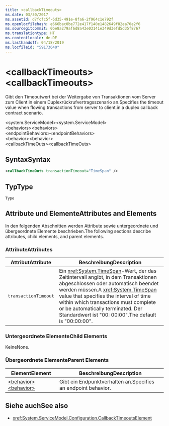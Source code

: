 ```yaml
---
title: <callbackTimeouts>
ms.date: 03/30/2017
ms.assetid: d7fcfc5f-6d35-491e-8fa6-2f964c1e792f
ms.openlocfilehash: e666bac0be772e417f140e1482649f82ea70e2f6
ms.sourcegitcommit: 0be8a279af6d8a43e03141e349d3efd5d35f8767
ms.translationtype: HT
ms.contentlocale: de-DE
ms.lasthandoff: 04/18/2019
ms.locfileid: "59173640"
---
```

# <a name="callbacktimeouts"></a><span data-ttu-id="a20d1-101">\<callbackTimeouts></span><span class="sxs-lookup"><span data-stu-id="a20d1-101">\<callbackTimeouts></span></span>
<span data-ttu-id="a20d1-102">Gibt den Timeoutwert bei der Weitergabe von Transaktionen vom Server zum Client in einem Duplexrückrufvertragsszenario an.</span><span class="sxs-lookup"><span data-stu-id="a20d1-102">Specifies the timeout value when flowing transactions from server to client.in a duplex callback contract scenario.</span></span>  
  
 <span data-ttu-id="a20d1-103">\<system.ServiceModel></span><span class="sxs-lookup"><span data-stu-id="a20d1-103">\<system.ServiceModel></span></span>  
<span data-ttu-id="a20d1-104">\<behaviors></span><span class="sxs-lookup"><span data-stu-id="a20d1-104">\<behaviors></span></span>  
<span data-ttu-id="a20d1-105">\<endpointBehaviors></span><span class="sxs-lookup"><span data-stu-id="a20d1-105">\<endpointBehaviors></span></span>  
<span data-ttu-id="a20d1-106">\<behavior></span><span class="sxs-lookup"><span data-stu-id="a20d1-106">\<behavior></span></span>  
<span data-ttu-id="a20d1-107">\<callbackTimeOuts></span><span class="sxs-lookup"><span data-stu-id="a20d1-107">\<callbackTimeOuts></span></span>  
  
## <a name="syntax"></a><span data-ttu-id="a20d1-108">Syntax</span><span class="sxs-lookup"><span data-stu-id="a20d1-108">Syntax</span></span>  
  
```xml  
<callbackTimeOuts transactionTimeout="TimeSpan" />
```  
  
## <a name="type"></a><span data-ttu-id="a20d1-109">Typ</span><span class="sxs-lookup"><span data-stu-id="a20d1-109">Type</span></span>  
 `Type`  
  
## <a name="attributes-and-elements"></a><span data-ttu-id="a20d1-110">Attribute und Elemente</span><span class="sxs-lookup"><span data-stu-id="a20d1-110">Attributes and Elements</span></span>  
 <span data-ttu-id="a20d1-111">In den folgenden Abschnitten werden Attribute sowie untergeordnete und übergeordnete Elemente beschrieben.</span><span class="sxs-lookup"><span data-stu-id="a20d1-111">The following sections describe attributes, child elements, and parent elements.</span></span>  
  
### <a name="attributes"></a><span data-ttu-id="a20d1-112">Attribute</span><span class="sxs-lookup"><span data-stu-id="a20d1-112">Attributes</span></span>  
  
|<span data-ttu-id="a20d1-113">Attribut</span><span class="sxs-lookup"><span data-stu-id="a20d1-113">Attribute</span></span>|<span data-ttu-id="a20d1-114">Beschreibung</span><span class="sxs-lookup"><span data-stu-id="a20d1-114">Description</span></span>|  
|---------------|-----------------|  
|`transactionTimeout`|<span data-ttu-id="a20d1-115">Ein <xref:System.TimeSpan>-Wert, der das Zeitintervall angibt, in dem Transaktionen abgeschlossen oder automatisch beendet werden müssen.</span><span class="sxs-lookup"><span data-stu-id="a20d1-115">A <xref:System.TimeSpan> value that specifies the interval of time within which transactions must complete or be automatically terminated.</span></span> <span data-ttu-id="a20d1-116">Der Standardwert ist "00: 00:00".</span><span class="sxs-lookup"><span data-stu-id="a20d1-116">The default is "00:00:00".</span></span>|  
  
### <a name="child-elements"></a><span data-ttu-id="a20d1-117">Untergeordnete Elemente</span><span class="sxs-lookup"><span data-stu-id="a20d1-117">Child Elements</span></span>  
 <span data-ttu-id="a20d1-118">Keine</span><span class="sxs-lookup"><span data-stu-id="a20d1-118">None.</span></span>  
  
### <a name="parent-elements"></a><span data-ttu-id="a20d1-119">Übergeordnete Elemente</span><span class="sxs-lookup"><span data-stu-id="a20d1-119">Parent Elements</span></span>  
  
|<span data-ttu-id="a20d1-120">Element</span><span class="sxs-lookup"><span data-stu-id="a20d1-120">Element</span></span>|<span data-ttu-id="a20d1-121">Beschreibung</span><span class="sxs-lookup"><span data-stu-id="a20d1-121">Description</span></span>|  
|-------------|-----------------|  
|[<span data-ttu-id="a20d1-122">\<behavior></span><span class="sxs-lookup"><span data-stu-id="a20d1-122">\<behavior></span></span>](../../../../../docs/framework/configure-apps/file-schema/wcf/behavior-of-endpointbehaviors.md)|<span data-ttu-id="a20d1-123">Gibt ein Endpunktverhalten an.</span><span class="sxs-lookup"><span data-stu-id="a20d1-123">Specifies an endpoint behavior.</span></span>|  
  
## <a name="see-also"></a><span data-ttu-id="a20d1-124">Siehe auch</span><span class="sxs-lookup"><span data-stu-id="a20d1-124">See also</span></span>

- <xref:System.ServiceModel.Configuration.CallbackTimeoutsElement>
